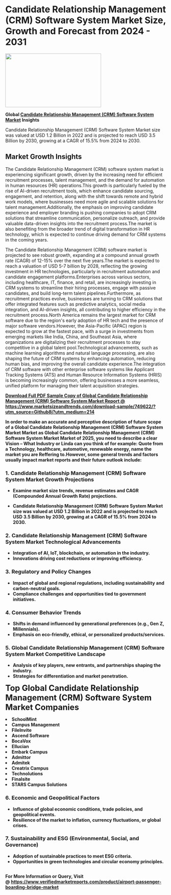 <H1>Candidate Relationship Management (CRM) Software System Market Size, Growth and Forecast from 2024 - 2031</H1><img class="aligncenter size-medium wp-image-584254" src="https://thirdeyenews.in/wp-content/uploads/2024/09/Global-Market-Research-300x168.jpeg" alt="" width="300" height="168" /><p><strong>Global&nbsp;<a href="https://www.marketsizeandtrends.com/download-sample/749622/?utm_source=Github8j?utm_medium=214">Candidate Relationship Management (CRM) Software System Market</a> Insights</strong></p><p>Candidate Relationship Management (CRM) Software System Market size was valued at USD 1.2 Billion in 2022 and is projected to reach USD 3.5 Billion by 2030, growing at a CAGR of 15.5% from 2024 to 2030.</p><p><h2>Market Growth Insights</h2> The Candidate Relationship Management (CRM) software system market is experiencing significant growth, driven by the increasing need for efficient recruitment processes, talent management, and the demand for automation in human resources (HR) operations.This growth is particularly fueled by the rise of AI-driven recruitment tools, which enhance candidate sourcing, engagement, and retention, along with the shift towards remote and hybrid work models, where businesses need more agile and scalable solutions for talent management.Additionally, the emphasis on improving candidate experience and employer branding is pushing companies to adopt CRM solutions that streamline communication, personalize outreach, and provide valuable data-driven insights into the recruitment process.The market is also benefiting from the broader trend of digital transformation in HR technology, which is expected to continue driving demand for CRM systems in the coming years.<p><strong><a href="#"></a></strong></p> <p>The Candidate Relationship Management (CRM) software market is projected to see robust growth, expanding at a compound annual growth rate (CAGR) of 12-15% over the next five years.The market is expected to reach a valuation of USD 5-7 billion by 2028, reflecting the growing investment in HR technologies, particularly in recruitment automation and candidate engagement platforms.Enterprises across various sectors, including healthcare, IT, finance, and retail, are increasingly investing in CRM systems to streamline their hiring processes, engage with passive candidates, and build long-term talent pipelines.Furthermore, as recruitment practices evolve, businesses are turning to CRM solutions that offer integrated features such as predictive analytics, social media integration, and AI-driven insights, all contributing to higher efficiency in the recruitment process.North America remains the largest market for CRM software due to the region's early adoption of HR tech and the presence of major software vendors.However, the Asia-Pacific (APAC) region is expected to grow at the fastest pace, with a surge in investments from emerging markets like India, China, and Southeast Asia, where organizations are digitalizing their recruitment processes to stay competitive in a global talent pool.Technological advancements, such as machine learning algorithms and natural language processing, are also shaping the future of CRM systems by enhancing automation, reducing human bias, and improving the overall candidate experience.The integration of CRM software with other enterprise software systems like Applicant Tracking Systems (ATS) and Human Resource Information Systems (HRIS) is becoming increasingly common, offering businesses a more seamless, unified platform for managing their talent acquisition strategies.<p><strong><a href="#"></p><p><span class=""><strong>Download Full PDF Sample Copy of Global Candidate Relationship Management (CRM) Software System Market Report</strong> @ <a href="https://www.marketsizeandtrends.com/download-sample/749622/?utm_source=Github8j?utm_medium=214" target="_blank">https://www.marketsizeandtrends.com/download-sample/749622/?utm_source=Github8j?utm_medium=214</a></span></p><p>In order to make an accurate and perceptive description of future scope of a Global&nbsp;Candidate Relationship Management (CRM) Software System Market Market as Global&nbsp;Candidate Relationship Management (CRM) Software System Market Market of 2025, you need to describe a clear Vision &ndash; What Industry or Linda can you think of for example: Quote from a Technology, healthcare, automotive, renewable energy, name the market you are Reffering to.However, some general trends and factors usually impact market reports and their future outlook include:</p><h3>1.&nbsp;<strong>Candidate Relationship Management (CRM) Software System Market Growth Projections</strong></h3><ul><li>Examine market size trends, revenue estimates and CAGR (Compounded Annual Growth Rate) projections.</li><li><p>Candidate Relationship Management (CRM) Software System Market size was valued at USD 1.2 Billion in 2022 and is projected to reach USD 3.5 Billion by 2030, growing at a CAGR of 15.5% from 2024 to 2030.</p></li></ul><h3>2.&nbsp;<strong>Candidate Relationship Management (CRM) Software System Market Technological Advancements</strong></h3><ul><li>Integration of AI, IoT, blockchain, or automation in the industry.</li><li>Innovations driving cost reductions or improving efficiency.</li></ul><h3>3.&nbsp;<strong>Regulatory and Policy Changes</strong></h3><ul><li>Impact of global and regional regulations, including sustainability and carbon-neutral goals.</li><li>Compliance challenges and opportunities tied to government initiatives.</li></ul><h3>4.&nbsp;<strong>Consumer Behavior Trends</strong></h3><ul><li>Shifts in demand influenced by generational preferences (e.g., Gen Z, Millennials).</li><li>Emphasis on eco-friendly, ethical, or personalized products/services.</li></ul><h3>5.&nbsp;<strong>Global Candidate Relationship Management (CRM) Software System Market Competitive Landscape</strong></h3><ul><li>Analysis of key players, new entrants, and partnerships shaping the industry.</li><li>Strategies for differentiation and market penetration.</li></ul><p data-pm-slice="1 1 []"><span style="color: inherit; font-family: inherit; font-size: 25px;">Top Global Candidate Relationship Management (CRM) Software System Market Companies</span></p><div class="" data-test-id=""><p><li>SchoolMint</li><li> Campus Management</li><li> FileInvite</li><li> Ascend Software</li><li> BocaVox</li><li> Ellucian</li><li> Embark Campus</li><li> Admittor</li><li> Admitek</li><li> Creatrix Campus</li><li> Technolutions</li><li> Finalsite</li><li> STARS Campus Solutions</li></p></div><h3>6.&nbsp;<strong>Economic and Geopolitical Factors</strong></h3><ul><li>Influence of global economic conditions, trade policies, and geopolitical events.</li><li>Resilience of the market to inflation, currency fluctuations, or global crises.</li></ul><h3>7.&nbsp;<strong>Sustainability and ESG (Environmental, Social, and Governance)</strong></h3><ul><li>Adoption of sustainable practices to meet ESG criteria.</li><li>Opportunities in green technologies and circular economy principles.</li></ul><h2><strong style="font-size: 14px;">For More Information or Query, Visit @&nbsp;</strong><a style="background-color: #ffffff; font-size: 14px;" href="https://www.marketsizeandtrends.com/report/candidate-relationship-management-crm-software-system-market/" target="_blank">https://www.verifiedmarketreports.com/product/airport-passenger-boarding-bridge-market</a></h2>